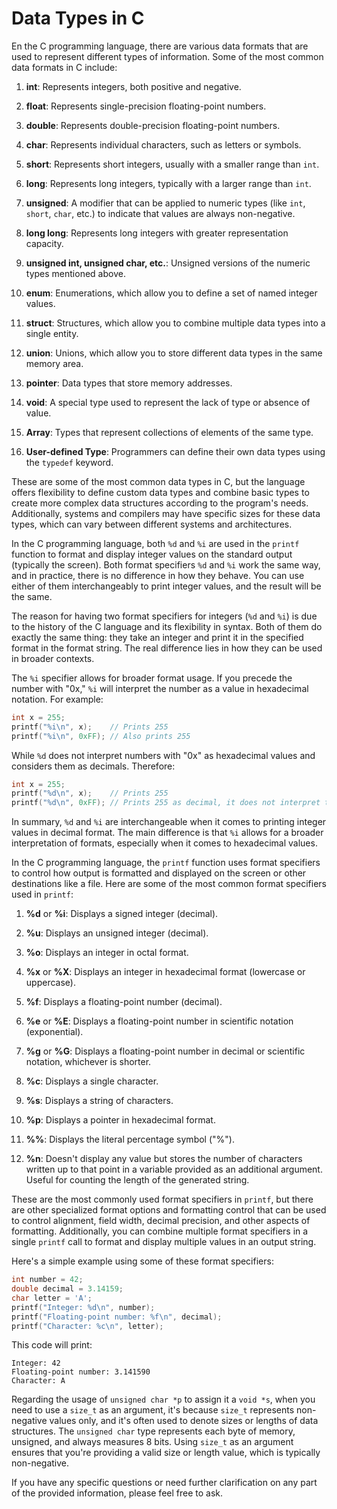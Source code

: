 # Data Types in C

En the C programming language, there are various data formats that are used to represent different types of information. Some of the most common data formats in C include:

1. **int**: Represents integers, both positive and negative.

2. **float**: Represents single-precision floating-point numbers.

3. **double**: Represents double-precision floating-point numbers.

4. **char**: Represents individual characters, such as letters or symbols.

5. **short**: Represents short integers, usually with a smaller range than `int`.

6. **long**: Represents long integers, typically with a larger range than `int`.

7. **unsigned**: A modifier that can be applied to numeric types (like `int`, `short`, `char`, etc.) to indicate that values are always non-negative.

8. **long long**: Represents long integers with greater representation capacity.

9. **unsigned int, unsigned char, etc.**: Unsigned versions of the numeric types mentioned above.

10. **enum**: Enumerations, which allow you to define a set of named integer values.

11. **struct**: Structures, which allow you to combine multiple data types into a single entity.

12. **union**: Unions, which allow you to store different data types in the same memory area.

13. **pointer**: Data types that store memory addresses.

14. **void**: A special type used to represent the lack of type or absence of value.

15. **Array**: Types that represent collections of elements of the same type.

16. **User-defined Type**: Programmers can define their own data types using the `typedef` keyword.

These are some of the most common data types in C, but the language offers flexibility to define custom data types and combine basic types to create more complex data structures according to the program's needs. Additionally, systems and compilers may have specific sizes for these data types, which can vary between different systems and architectures.

In the C programming language, both `%d` and `%i` are used in the `printf` function to format and display integer values on the standard output (typically the screen). Both format specifiers `%d` and `%i` work the same way, and in practice, there is no difference in how they behave. You can use either of them interchangeably to print integer values, and the result will be the same.

The reason for having two format specifiers for integers (`%d` and `%i`) is due to the history of the C language and its flexibility in syntax. Both of them do exactly the same thing: they take an integer and print it in the specified format in the format string. The real difference lies in how they can be used in broader contexts.

The `%i` specifier allows for broader format usage. If you precede the number with "0x," `%i` will interpret the number as a value in hexadecimal notation. For example:

```c
int x = 255;
printf("%i\n", x);    // Prints 255
printf("%i\n", 0xFF); // Also prints 255
```

While `%d` does not interpret numbers with "0x" as hexadecimal values and considers them as decimals. Therefore:

```c
int x = 255;
printf("%d\n", x);    // Prints 255
printf("%d\n", 0xFF); // Prints 255 as decimal, it does not interpret the 0x
```

In summary, `%d` and `%i` are interchangeable when it comes to printing integer values in decimal format. The main difference is that `%i` allows for a broader interpretation of formats, especially when it comes to hexadecimal values.

In the C programming language, the `printf` function uses format specifiers to control how output is formatted and displayed on the screen or other destinations like a file. Here are some of the most common format specifiers used in `printf`:

1. **%d** or **%i**: Displays a signed integer (decimal).

2. **%u**: Displays an unsigned integer (decimal).

3. **%o**: Displays an integer in octal format.

4. **%x** or **%X**: Displays an integer in hexadecimal format (lowercase or uppercase).

5. **%f**: Displays a floating-point number (decimal).

6. **%e** or **%E**: Displays a floating-point number in scientific notation (exponential).

7. **%g** or **%G**: Displays a floating-point number in decimal or scientific notation, whichever is shorter.

8. **%c**: Displays a single character.

9. **%s**: Displays a string of characters.

10. **%p**: Displays a pointer in hexadecimal format.

11. **%%**: Displays the literal percentage symbol ("%").

12. **%n**: Doesn't display any value but stores the number of characters written up to that point in a variable provided as an additional argument. Useful for counting the length of the generated string.

These are the most commonly used format specifiers in `printf`, but there are other specialized format options and formatting control that can be used to control alignment, field width, decimal precision, and other aspects of formatting. Additionally, you can combine multiple format specifiers in a single `printf` call to format and display multiple values in an output string.

Here's a simple example using some of these format specifiers:

```c
int number = 42;
double decimal = 3.14159;
char letter = 'A';
printf("Integer: %d\n", number);
printf("Floating-point number: %f\n", decimal);
printf("Character: %c\n", letter);
```

This code will print:

```
Integer: 42
Floating-point number: 3.141590
Character: A
```

Regarding the usage of `unsigned char *p` to assign it a `void *s`, when you need to use a `size_t` as an argument, it's because `size_t` represents non-negative values only, and it's often used to denote sizes or lengths of data structures. The `unsigned char` type represents each byte of memory, unsigned, and always measures 8 bits. Using `size_t` as an argument ensures that you're providing a valid size or length value, which is typically non-negative.

If you have any specific questions or need further clarification on any part of the provided information, please feel free to ask.

